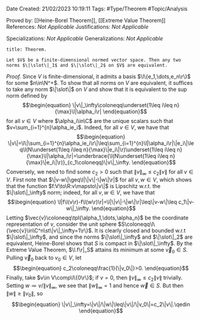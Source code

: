 <div class="topSpace"></div>

Date Created: 21/02/2023 10:19:11
Tags: #Type/Theorem #Topic/Analysis

Proved by: [[Heine-Borel Theorem]], [[Extreme Value Theorem]]
References: <i>Not Applicable</i>
Justifications: <i>Not Applicable</i>

Specializations: <i>Not Applicable</i>
Generalizations: <i>Not Applicable</i>

``` ad-Theorem
title: Theorem.

Let $V$ be a finite-dimensional normed vector space. Then any two norms $\|\slot\|_1$ and $\|\slot\|_2$ on $V$ are equivalent.

```

<i>Proof.</i> Since $V$ is finite-dimensional, it admits a basis $\l\{e_1,\dots,e_n\r\}$ for some $n\in\N^+$. To show that all norms on $V$ are equivalent, it suffices to take any norm $\|\slot\|$ on $V$ and show that it is equivalent to the sup norm defined by
$$\begin{equation}
    \|v\|_\infty\coloneqq\underset{1\leq i\leq n}{\max}\l|\alpha_i\r|
\end{equation}$$
for all $v\in V$ where $\alpha_i\in\C$ are the unique scalars such that $v=\sum_{i=1}^{n}\alpha_ie_i$. Indeed, for all $v\in V$, we have that
$$\begin{equation}
    \|v\|=\l\|\sum_{i=1}^{n}\alpha_ie_i\r\|\leq\sum_{i=1}^{n}\l|\alpha_i\r|\|e_i\|\leq\l(N\underset{1\leq i\leq n}{\max}\|e_i\|\r)\underset{1\leq i\leq n}{\max}\l|\alpha_i\r|=\underbrace{\l(N\underset{1\leq i\leq n}{\max}\|e_i\|\r)}_{c_1\coloneqq}\|v\|_\infty.
\end{equation}$$
Conversely, we need to find some $c_2>0$ such that $\|v\|_\infty\leq c_2\|v\|$ for all $v\in V$. First note that $\|v-w\|\geq\l|\|v\|-\|w\|\r|$ for all $v,w\in V$, which shows that the function $f:V\to\R:v\mapsto\|v\|$ is Lipschitz w.r.t. the $\|\slot\|_\infty$ norm; indeed, for all $v,w\in V$, we have that
$$\begin{equation}
    \l|f\l(v\r)-f\l(w\r)\r|=\l|\|v\|-\|w\|\r|\leq\|v-w\|\leq c_1\|v-w\|_\infty.
\end{equation}$$
Letting $\vec{v}\coloneqq\tpl{\alpha_1,\dots,\alpha_n}$ be the coordinate representation of $v$, consider the unit sphere $S\coloneqq\l\{\vec{v}\in\C^n\st\|v\|_\infty=1\r\}$. It is clearly closed and bounded w.r.t $\|\slot\|_\infty$, and since the norms $\|\slot\|_\infty$ and $\|\slot\|_2$ are equivalent, Heine-Borel shows that $S$ is compact in $\|\slot\|_\infty$. By the Extreme Value Theorem, $\l.f\r|_S$ attains its minimum at some $\vec{v}_0\in S$. Pulling $\vec{v}_0$ back to $v_0\in V$, let
$$\begin{equation}
    c_2\coloneqq\frac{1}{\|v_0\|}>0.
\end{equation}$$
Finally, take $v\in V\comp\l\{0\r\}$; if $v=0$, then $\|v\|_\infty\leq c_2\|v\|$ trivially. Setting $w\coloneqq v/\|v\|_\infty$, we see that $\|w\|_\infty=1$ and hence $\vec{w}\in S$. But then $\|w\|\geq\|v_0\|$, so
$$\begin{equation}
    \|v\|_\infty=\|v\|/\|w\|\leq\|v\|/\|v_0\|=c_2\|v\|.\qedin
\end{equation}$$
